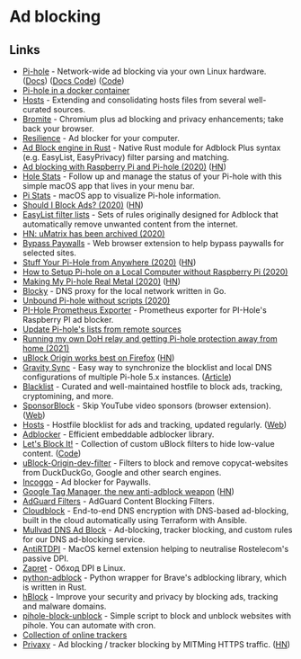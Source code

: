 # Ad blocking

## Links

- [Pi-hole](https://pi-hole.net/) - Network-wide ad blocking via your own Linux hardware. ([Docs](https://docs.pi-hole.net/)) ([Docs Code](https://github.com/pi-hole/docs)) ([Code](https://github.com/pi-hole/pi-hole))
- [Pi-hole in a docker container](https://github.com/pi-hole/docker-pi-hole)
- [Hosts](https://github.com/StevenBlack/hosts) - Extending and consolidating hosts files from several well-curated sources.
- [Bromite](https://github.com/bromite/bromite) - Chromium plus ad blocking and privacy enhancements; take back your browser.
- [Resilience](https://github.com/kaepora/resilience) - Ad blocker for your computer.
- [Ad Block engine in Rust](https://github.com/brave/adblock-rust) - Native Rust module for Adblock Plus syntax (e.g. EasyList, EasyPrivacy) filter parsing and matching.
- [Ad blocking with Raspberry Pi and Pi-hole (2020)](https://cri.dev/posts/2020-05-03-Ad-blocking-with-Raspberry-Pi-and-Pi-hole/) ([HN](https://news.ycombinator.com/item?id=23073109))
- [Hole Stats](https://gumroad.com/l/iqhwv) - Follow up and manage the status of your Pi-hole with this simple macOS app that lives in your menu bar.
- [Pi Stats](https://github.com/Bunn/PiStats) - macOS app to visualize Pi-hole information.
- [Should I Block Ads? (2020)](https://shouldiblockads.com/) ([HN](https://news.ycombinator.com/item?id=23276117))
- [EasyList filter lists](https://github.com/easylist/easylist) - Sets of rules originally designed for Adblock that automatically remove unwanted content from the internet.
- [HN: uMatrix has been archived (2020)](https://news.ycombinator.com/item?id=24532973)
- [Bypass Paywalls](https://github.com/iamadamdev/bypass-paywalls-chrome) - Web browser extension to help bypass paywalls for selected sites.
- [Stuff Your Pi-Hole from Anywhere (2020)](https://fly.io/blog/stuff-your-pi-hole-from-anywhere/) ([HN](https://news.ycombinator.com/item?id=24767792))
- [How to Setup Pi-hole on a Local Computer without Raspberry Pi (2020)](https://pawelurbanek.com/pihole-local-computer)
- [Making My Pi-hole Real Metal (2020)](https://teknikaldomain.me/gallery/making-my-pihole-real-metal/) ([HN](https://news.ycombinator.com/item?id=25069717))
- [Blocky](https://github.com/0xERR0R/blocky) - DNS proxy for the local network written in Go.
- [Unbound Pi-hole without scripts (2020)](https://jimh.dev/unbound/)
- [PI-Hole Prometheus Exporter](https://github.com/eko/pihole-exporter) - Prometheus exporter for PI-Hole's Raspberry PI ad blocker.
- [Update Pi-hole's lists from remote sources](https://github.com/jacklul/pihole-updatelists)
- [Running my own DoH relay and getting Pi-hole protection away from home (2021)](https://scotthelme.co.uk/running-my-own-doh-relay-and-getting-pihole/)
- [uBlock Origin works best on Firefox](https://github.com/gorhill/uBlock/wiki/uBlock-Origin-works-best-on-Firefox) ([HN](https://news.ycombinator.com/item?id=26755252))
- [Gravity Sync](https://github.com/vmstan/gravity-sync) - Easy way to synchronize the blocklist and local DNS configurations of multiple Pi-hole 5.x instances. ([Article](https://vmstan.com/gravity-sync/))
- [Blacklist](https://github.com/anudeepND/blacklist) - Curated and well-maintained hostfile to block ads, tracking, cryptomining, and more.
- [SponsorBlock](https://github.com/ajayyy/SponsorBlock) - Skip YouTube video sponsors (browser extension). ([Web](https://sponsor.ajay.app/))
- [Hosts](https://github.com/lightswitch05/hosts) - Hostfile blocklist for ads and tracking, updated regularly. ([Web](https://www.github.developerdan.com/hosts/))
- [Adblocker](https://github.com/ghostery/adblocker) - Efficient embeddable adblocker library.
- [Let's Block It!](https://letsblock.it/) - Collection of custom uBlock filters to hide low-value content. ([Code](https://github.com/xvello/letsblockit))
- [uBlock-Origin-dev-filter](https://github.com/quenhus/uBlock-Origin-dev-filter) - Filters to block and remove copycat-websites from DuckDuckGo, Google and other search engines.
- [Incoggo](https://joinincoggo.com/) - Ad blocker for Paywalls.
- [Google Tag Manager, the new anti-adblock weapon](https://chromium.woolyss.com/f/HTML-Google-Tag-Manager-the-new-anti-adblock-weapon.html) ([HN](https://news.ycombinator.com/item?id=30411049))
- [AdGuard Filters](https://github.com/AdguardTeam/AdguardFilters) - AdGuard Content Blocking Filters.
- [Cloudblock](https://github.com/chadgeary/cloudblock) - End-to-end DNS encryption with DNS-based ad-blocking, built in the cloud automatically using Terraform with Ansible.
- [Mullvad DNS Ad Block](https://github.com/mullvad/dns-adblock) - Ad-blocking, tracker blocking, and custom rules for our DNS ad-blocking service.
- [AntiRTDPI](https://github.com/dzhidzhoev/AntiRTDPI) - MacOS kernel extension helping to neutralise Rostelecom's passive DPI.
- [Zapret](https://github.com/bol-van/zapret) - Обход DPI в Linux.
- [python-adblock](https://github.com/ArniDagur/python-adblock) - Python wrapper for Brave's adblocking library, which is written in Rust.
- [hBlock](https://github.com/hectorm/hblock) - Improve your security and privacy by blocking ads, tracking and malware domains.
- [pihole-block-unblock](https://github.com/harvp0wn/pihole-block-unblock) - Simple script to block and unblock websites with pihole. You can automate with cron.
- [Collection of online trackers](https://github.com/danielcuthbert/trackers)
- [Privaxy](https://github.com/Barre/privaxy) - Ad blocking / tracker blocking by MITMing HTTPS traffic. ([HN](https://news.ycombinator.com/item?id=31432848))
